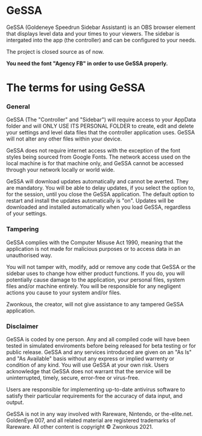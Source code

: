 # GeSSA
GeSSA (Goldeneye Speedrun Sidebar Assistant) is an OBS browser element that displays level data and your times to your viewers. The sidebar is intergated into the app (the controller) and can be configured to your needs.

The project is closed source as of now.

**You need the font "Agency FB" in order to use GeSSA properly.**

# The terms for using GeSSA
### General
GeSSA (The "Controller" and "Sidebar") will require access to your AppData folder and will ONLY USE ITS PERSONAL FOLDER to create, edit and delete your settings and level data files that the controller application uses. GeSSA will not alter any other files within your device.

GeSSA does not require internet access with the exception of the font styles being sourced from Google Fonts. The network access used on the local machine is for that machine only, and GeSSA cannot be accessed through your network locally or world wide.

GeSSA will download updates automatically and cannot be averted. They are mandatory. You will be able to delay updates, if you select the option to, for the session, until you close the GeSSA application. The default option to restart and install the updates automatically is "on". Updates will be downloaded and installed automatically when you load GeSSA, regardless of your settings.

### Tampering
GeSSA complies with the Computer Misuse Act 1990, meaning that the application is not made for malicious purposes or to access data in an unauthorised way.

You will not tamper with, modify, add or remove any code that GeSSA or the sidebar uses to change how either product functions. If you do, you will potentially cause damage to the application, your personal files, system files and/or machine entirely. You will be responsible for any negligent actions you cause to your system and/or files.

Zwonkous, the creator, will not give assistance to any tampered GeSSA application.

### Disclaimer
GeSSA is coded by one person. Any and all compiled code will have been tested in simulated enviroments before being released for beta testing or for public release. GeSSA and any services introduced are given on an "As Is" and "As Available" basis without any express or implied warrenty or condition of any kind. You will use GeSSA at your own risk. Users acknowledge that GeSSA does not warrant that the service will be uninterrupted, timely, secure, error-free or virus-free.

Users are responsible for implementing up-to-date antivirus software to satisfy their particular requirements for the accuracy of data input, and output.

GeSSA is not in any way involved with Rareware, Nintendo, or the-elite.net. GoldenEye 007, and all related material are registered trademarks of Rareware. All other content is copyright © Zwonkous 2021.
